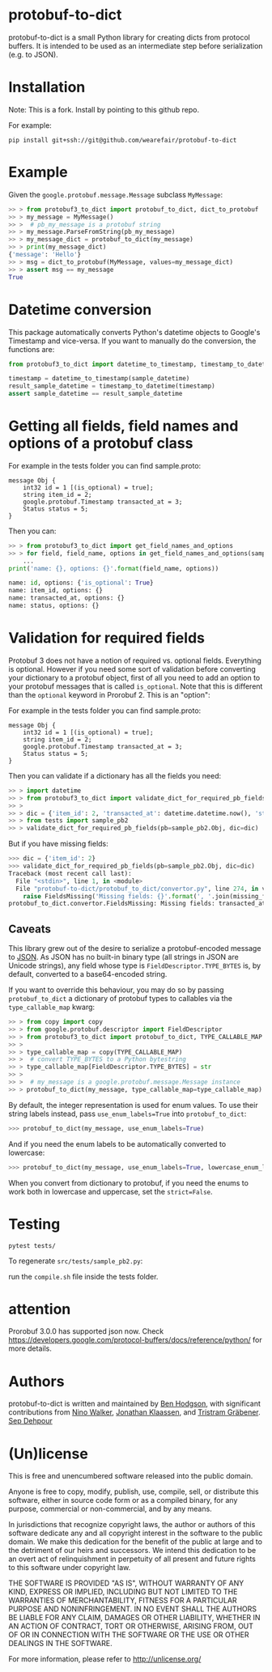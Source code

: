 # protobuf-to-dict

protobuf-to-dict is a small Python library for creating dicts from protocol
buffers. It is intended to be used as an intermediate step before
serialization (e.g. to JSON).

# Installation

Note: This is a fork. Install by pointing to this github repo.

For example:

`pip install git+ssh://git@github.com/wearefair/protobuf-to-dict`

# Example

Given the `google.protobuf.message.Message` subclass `MyMessage`:

```python
>> > from protobuf3_to_dict import protobuf_to_dict, dict_to_protobuf
>> > my_message = MyMessage()
>> >  # pb_my_message is a protobuf string
>> > my_message.ParseFromString(pb_my_message)
>> > my_message_dict = protobuf_to_dict(my_message)
>> > print(my_message_dict)
{'message': 'Hello'}
>> > msg = dict_to_protobuf(MyMessage, values=my_message_dict)
>> > assert msg == my_message
True
```

# Datetime conversion

This package automatically converts Python's datetime objects to Google's Timestamp and vice-versa.
If you want to manually do the conversion, the functions are:

```py
from protobuf3_to_dict import datetime_to_timestamp, timestamp_to_datetime

timestamp = datetime_to_timestamp(sample_datetime)
result_sample_datetime = timestamp_to_datetime(timestamp)
assert sample_datetime == result_sample_datetime
```

# Getting all fields, field names and options of a protobuf class

For example in the tests folder you can find sample.proto:

```
message Obj {
    int32 id = 1 [(is_optional) = true];
    string item_id = 2;
    google.protobuf.Timestamp transacted_at = 3;
    Status status = 5;
}
```

Then you can:

```py
>> > from protobuf3_to_dict import get_field_names_and_options
>> > for field, field_name, options in get_field_names_and_options(sample_pb2.Obj):
    ...
print('name: {}, options: {}'.format(field_name, options))

name: id, options: {'is_optional': True}
name: item_id, options: {}
name: transacted_at, options: {}
name: status, options: {}
```

# Validation for required fields

Protobuf 3 does not have a notion of required vs. optional fields. Everything is optional. However if you need some sort of validation before converting your dictionary to a protobuf object, first of all you need to add an option to your protobuf messages that is called `is_optional`. Note that this is different than the `optional` keyword in Prorobuf 2. This is an "option":

For example in the tests folder you can find sample.proto:

```
message Obj {
    int32 id = 1 [(is_optional) = true];
    string item_id = 2;
    google.protobuf.Timestamp transacted_at = 3;
    Status status = 5;
}
```

Then you can validate if a dictionary has all the fields you need:

```py
>> > import datetime
>> > from protobuf3_to_dict import validate_dict_for_required_pb_fields
>> >
>> > dic = {'item_id': 2, 'transacted_at': datetime.datetime.now(), 'status': 0}
>> > from tests import sample_pb2
>> > validate_dict_for_required_pb_fields(pb=sample_pb2.Obj, dic=dic)
```

But if you have missing fields:

```py
>>> dic = {'item_id': 2}
>>> validate_dict_for_required_pb_fields(pb=sample_pb2.Obj, dic=dic)
Traceback (most recent call last):
  File "<stdin>", line 1, in <module>
  File "protobuf-to-dict/protobuf_to_dict/convertor.py", line 274, in validate_dict_for_required_pb_fields
    raise FieldsMissing('Missing fields: {}'.format(', '.join(missing_fields)))
protobuf_to_dict.convertor.FieldsMissing: Missing fields: transacted_at, status
````

## Caveats

This library grew out of the desire to serialize a protobuf-encoded message to
[JSON](http://json.org/). As JSON has no built-in binary type (all strings in
JSON are Unicode strings), any field whose type is
`FieldDescriptor.TYPE_BYTES` is, by default, converted to a base64-encoded
string.

If you want to override this behaviour, you may do so by passing
`protobuf_to_dict` a dictionary of protobuf types to callables via the
`type_callable_map` kwarg:

```python
>> > from copy import copy
>> > from google.protobuf.descriptor import FieldDescriptor
>> > from protobuf3_to_dict import protobuf_to_dict, TYPE_CALLABLE_MAP
>> >
>> > type_callable_map = copy(TYPE_CALLABLE_MAP)
>> >  # convert TYPE_BYTES to a Python bytestring
>> > type_callable_map[FieldDescriptor.TYPE_BYTES] = str
>> >
>> >  # my_message is a google.protobuf.message.Message instance
>> > protobuf_to_dict(my_message, type_callable_map=type_callable_map)
```

By default, the integer representation is used for enum values. To use their
string labels instead, pass `use_enum_labels=True` into `protobuf_to_dict`:

```python
>>> protobuf_to_dict(my_message, use_enum_labels=True)
```

And if you need the enum labels to be automatically converted to lowercase:

```py
>>> protobuf_to_dict(my_message, use_enum_labels=True, lowercase_enum_lables=True)
```

When you convert from dictionary to protobuf, if you need the enums to work both
in lowercase and uppercase, set the `strict=False`.

# Testing

`pytest tests/`

To regenerate `src/tests/sample_pb2.py`:

run the `compile.sh` file inside the tests folder.

# attention
Prorobuf 3.0.0 has supported json now.
Check https://developers.google.com/protocol-buffers/docs/reference/python/ for more details.


# Authors

protobuf-to-dict is written and maintained by
[Ben Hodgson](http://benhodgson.com/), with significant contributions from
[Nino Walker](https://github.com/ninowalker),
[Jonathan Klaassen](https://github.com/jaklaassen), and
[Tristram Gräbener](http://blog.tristramg.eu/).
[Sep Dehpour](http://zepworks.com)

# (Un)license

This is free and unencumbered software released into the public domain.

Anyone is free to copy, modify, publish, use, compile, sell, or distribute
this software, either in source code form or as a compiled binary, for any
purpose, commercial or non-commercial, and by any means.

In jurisdictions that recognize copyright laws, the author or authors of this
software dedicate any and all copyright interest in the software to the public
domain. We make this dedication for the benefit of the public at large and to
the detriment of our heirs and successors. We intend this dedication to be an
overt act of relinquishment in perpetuity of all present and future rights to
this software under copyright law.

THE SOFTWARE IS PROVIDED "AS IS", WITHOUT WARRANTY OF ANY KIND, EXPRESS OR
IMPLIED, INCLUDING BUT NOT LIMITED TO THE WARRANTIES OF MERCHANTABILITY,
FITNESS FOR A PARTICULAR PURPOSE AND NONINFRINGEMENT. IN NO EVENT SHALL THE
AUTHORS BE LIABLE FOR ANY CLAIM, DAMAGES OR OTHER LIABILITY, WHETHER IN AN
ACTION OF CONTRACT, TORT OR OTHERWISE, ARISING FROM, OUT OF OR IN CONNECTION
WITH THE SOFTWARE OR THE USE OR OTHER DEALINGS IN THE SOFTWARE.

For more information, please refer to <http://unlicense.org/>
